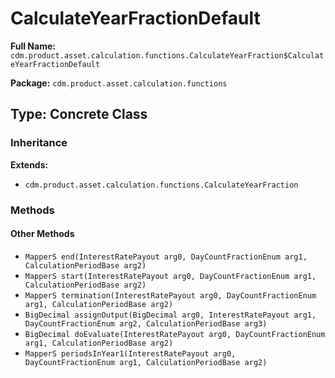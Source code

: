 # CalculateYearFractionDefault

**Full Name:** `cdm.product.asset.calculation.functions.CalculateYearFraction$CalculateYearFractionDefault`

**Package:** `cdm.product.asset.calculation.functions`

## Type: Concrete Class

### Inheritance

**Extends:**
- `cdm.product.asset.calculation.functions.CalculateYearFraction`

### Methods

#### Other Methods

- `MapperS end(InterestRatePayout arg0, DayCountFractionEnum arg1, CalculationPeriodBase arg2)`
- `MapperS start(InterestRatePayout arg0, DayCountFractionEnum arg1, CalculationPeriodBase arg2)`
- `MapperS termination(InterestRatePayout arg0, DayCountFractionEnum arg1, CalculationPeriodBase arg2)`
- `BigDecimal assignOutput(BigDecimal arg0, InterestRatePayout arg1, DayCountFractionEnum arg2, CalculationPeriodBase arg3)`
- `BigDecimal doEvaluate(InterestRatePayout arg0, DayCountFractionEnum arg1, CalculationPeriodBase arg2)`
- `MapperS periodsInYear1(InterestRatePayout arg0, DayCountFractionEnum arg1, CalculationPeriodBase arg2)`

